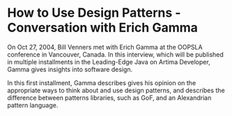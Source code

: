 # How to Use Design Patterns - Conversation with Erich Gamma

On Oct 27, 2004, Bill Venners met with Erich Gamma at the OOPSLA conference in Vancouver, Canada. In this interview, which will be published in multiple installments in the Leading-Edge Java on Artima Developer, Gamma gives insights into software design.

In this first installment, Gamma describes gives his opinion on the appropriate ways to think about and use design patterns, and describes the difference between patterns libraries, such as GoF, and an Alexandrian pattern language.